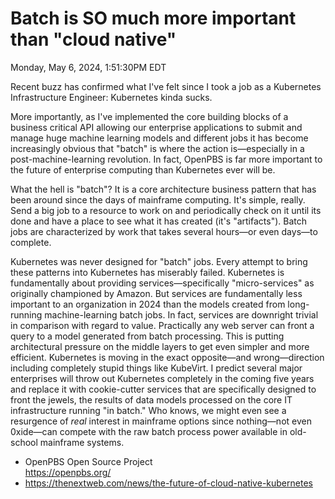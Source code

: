 # Batch is SO much more important than "cloud native"

Monday, May 6, 2024, 1:51:30PM EDT

Recent buzz has confirmed what I've felt since I took a job as a Kubernetes Infrastructure Engineer: Kubernetes kinda sucks.

More importantly, as I've implemented the core building blocks of a business critical API allowing our enterprise applications to submit and manage huge machine learning models and different jobs it has become increasingly obvious that "batch" is where the action is—especially in a post-machine-learning revolution. In fact, OpenPBS is far more important to the future of enterprise computing than Kubernetes ever will be.

What the hell is "batch"? It is a core architecture business pattern that has been around since the days of mainframe computing. It's simple, really. Send a big job to a resource to work on and periodically check on it until its done and have a place to see what it has created (it's "artifacts"). Batch jobs are characterized by work that takes several hours—or even days—to complete.

Kubernetes was never designed for "batch" jobs. Every attempt to bring these patterns into Kubernetes has miserably failed. Kubernetes is fundamentally about providing services—specifically "micro-services" as originally championed by Amazon. But services are fundamentally less important to an organization in 2024 than the models created from long-running machine-learning batch jobs. In fact, services are downright trivial in comparison with regard to value. Practically any web server can front a query to a model generated from batch processing. This is putting architectural pressure on the middle layers to get even simpler and more efficient. Kubernetes is moving in the exact opposite—and wrong—direction including completely stupid things like KubeVirt. I predict several major enterprises will throw out Kubernetes completely in the coming five years and replace it with cookie-cutter services that are specifically designed to front the jewels, the results of data models processed on the core IT infrastructure running "in batch." Who knows, we might even see a resurgence of *real* interest in mainframe options since nothing—not even 0xide—can compete with the raw batch process power available in old-school mainframe systems.

* OpenPBS Open Source Project  
  <https://openpbs.org/>
* https://thenextweb.com/news/the-future-of-cloud-native-kubernetes
